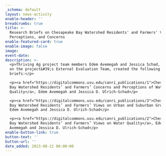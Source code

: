 ```yaml
---
_schema: default
layout: news-activity
enable-header: ''
breadcrumbs: true
title: >-
  Research Briefs on Chesapeake Bay Watershed Residents' and Farmers' Views,
  Perceptions, and Concerns
enable-featured-card: true
enable-image: false
image:
event-date:
description: >-
  <p>Thriving Ag project team members Edem Avemegah and Jessica Schad, who are
  on the project&#39;s External Evaluation Team, created the following research
  briefs:</p>

  <p><a href="https://digitalcommons.usu.edu/canri_publications/1">Chesapeake
  Bay Watershed Residents’ and Farmers’ Concerns and Perceptions of Water
  Quality</a>, Edem Avemegah and Jessica D. Ulrich-Schad</p>

  <p><a href="https://digitalcommons.usu.edu/canri_publications/3">Chesapeake
  Bay Watershed Residents’ and Farmers’ Views on Urban and Suburban Growth</a>,
  Edem Avemegah and Jessica D. Ulrich-Schad</p>

  <p><a href="https://digitalcommons.usu.edu/canri_publications/2">Chesapeake
  Bay Watershed Residents’ and Farmers’ Views on Water Quality</a>, Edem
  Avemegah and Jessica D. Ulrich-Schad</p>
enable-button-link: true
button-text: ''
button-url: ''
date_added: 2023-08-21 00:00:00
---
```


